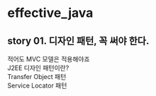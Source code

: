 # effective_java  

## story 01. 디자인 패턴, 꼭 써야 한다. 
적어도 MVC 모델은 적용해야죠   
J2EE 디자인 패턴이란?  
Transfer Object 패턴  
Service Locator 패턴  
